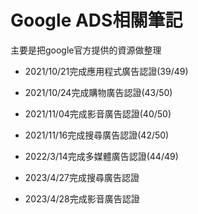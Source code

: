# Google ADS相關筆記

主要是把google官方提供的資源做整理

* 2021/10/21完成應用程式廣告認證(39/49)

* 2021/10/24完成購物廣告認證(43/50)

* 2021/11/04完成影音廣告認證(40/50)

* 2021/11/16完成搜尋廣告認證(42/50)

* 2022/3/14完成多媒體廣告認證(44/49)

* 2023/4/27完成搜尋廣告認證

* 2023/4/28完成影音廣告認證
